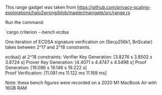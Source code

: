 This range gadget was taken from https://github.com/privacy-scaling-explorations/halo2wrong/blob/master/maingate/src/range.rs

Run the command:

`cargo criterion --bench ecdsa

One iteration of ECDSA signature verification on (Secp256k1, BnScalar) takes between 2^17 and 2^18 constraints.

ecdsa() at 2^18 constraints:
Verifier Key Generation:   [3.8276 s 3.8502 s 3.8724 s]
Prover Key Generation:     [4.4071 s 4.4747 s 4.5498 s]
Proof Generation:          [19.086 s 19.146 s 19.222 s]  
Proof Verification:        [11.081 ms 11.122 ms 11.169 ms]

Note: these bench figures were recorded on a 2020 M1 MacBook Air with 16GB RAM